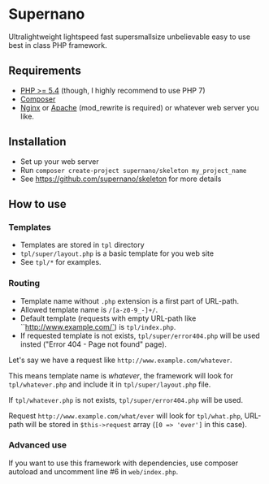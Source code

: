 # Supernano

Ultralightweight lightspeed fast supersmallsize
unbelievable easy to use best in class PHP framework.

## Requirements
 
 * [PHP >= 5.4](http://www.php.net/) (though, I highly recommend to use PHP 7) 
 * [Composer](https://getcomposer.org/download/)
 * [Nginx](https://nginx.ru) or [Apache](https://httpd.apache.org/) (mod_rewrite is required) or whatever web server you like. 

## Installation

 * Set up your web server
 * Run `composer create-project supernano/skeleton my_project_name`
 * See https://github.com/supernano/skeleton for more details  

## How to use

### Templates 
 * Templates are stored in `tpl` directory
 * `tpl/super/layout.php` is a basic template for you web site
 * See `tpl/*` for examples.
 
### Routing  

 * Template name without `.php` extension is a first part of URL-path. 
 * Allowed template name is `/[a-z0-9_-]+/`.
 * Default template (requests with empty URL-path like ``http://www.example.com/`) is `tpl/index.php`.
 * If requested template is not exists, `tpl/super/error404.php` will be used insted ("Error 404 - Page not found" page).
   
Let's say we have a request like `http://www.example.com/whatever`.

This means template name is *whatever*, the framework will look for 
`tpl/whatever.php` and include it in `tpl/super/layout.php` file.
 
If `tpl/whatever.php` is not exists,  `tpl/super/error404.php` will be used.

Request `http://www.example.com/what/ever` will look for `tpl/what.php`, 
URL-path will be stored in `$this->request` array (`[0 => 'ever']` in this case). 


### Advanced use

If you want to use this framework with dependencies, 
use composer autoload and uncomment line #6 in `web/index.php`.  